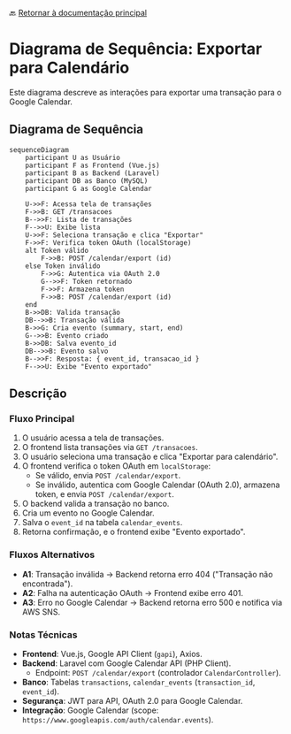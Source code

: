 🔙 [Retornar à documentação principal](../../README.md)

# Diagrama de Sequência: Exportar para Calendário

Este diagrama descreve as interações para exportar uma transação para o Google Calendar.

## Diagrama de Sequência

```mermaid
sequenceDiagram
    participant U as Usuário
    participant F as Frontend (Vue.js)
    participant B as Backend (Laravel)
    participant DB as Banco (MySQL)
    participant G as Google Calendar

    U->>F: Acessa tela de transações
    F->>B: GET /transacoes
    B-->>F: Lista de transações
    F-->>U: Exibe lista
    U->>F: Seleciona transação e clica "Exportar"
    F->>F: Verifica token OAuth (localStorage)
    alt Token válido
        F->>B: POST /calendar/export (id)
    else Token inválido
        F->>G: Autentica via OAuth 2.0
        G-->>F: Token retornado
        F->>F: Armazena token
        F->>B: POST /calendar/export (id)
    end
    B->>DB: Valida transação
    DB-->>B: Transação válida
    B->>G: Cria evento (summary, start, end)
    G-->>B: Evento criado
    B->>DB: Salva evento_id
    DB-->>B: Evento salvo
    B-->>F: Resposta: { event_id, transacao_id }
    F-->>U: Exibe "Evento exportado"
```

## Descrição

### Fluxo Principal

1. O usuário acessa a tela de transações.
2. O frontend lista transações via `GET /transacoes`.
3. O usuário seleciona uma transação e clica "Exportar para calendário".
4. O frontend verifica o token OAuth em `localStorage`:
   - Se válido, envia `POST /calendar/export`.
   - Se inválido, autentica com Google Calendar (OAuth 2.0), armazena token, e envia `POST /calendar/export`.
5. O backend valida a transação no banco.
6. Cria um evento no Google Calendar.
7. Salva o `event_id` na tabela `calendar_events`.
8. Retorna confirmação, e o frontend exibe "Evento exportado".

### Fluxos Alternativos

- **A1**: Transação inválida → Backend retorna erro 404 ("Transação não encontrada").
- **A2**: Falha na autenticação OAuth → Frontend exibe erro 401.
- **A3**: Erro no Google Calendar → Backend retorna erro 500 e notifica via AWS SNS.

### Notas Técnicas

- **Frontend**: Vue.js, Google API Client (`gapi`), Axios.
- **Backend**: Laravel com Google Calendar API (PHP Client).
  - Endpoint: `POST /calendar/export` (controlador `CalendarController`).
- **Banco**: Tabelas `transactions`, `calendar_events` (`transaction_id`, `event_id`).
- **Segurança**: JWT para API, OAuth 2.0 para Google Calendar.
- **Integração**: Google Calendar (scope: `https://www.googleapis.com/auth/calendar.events`).
